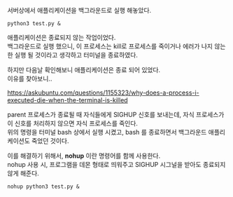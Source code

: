 서버상에서 애플리케이션을 백그라운드로 실행 해놓았다.  
```
python3 test.py &
```
애플리케이션은 종료되지 않는 작업이었다.  
백그라운드로 실행 했으니, 이 프로세스는 kill로 프로세스를 죽이거나 에러가 나지 않는 한 실행 될 것이라고 생각하고 터미널을 종료하였다.  

하지만 다음날 확인해보니 애플리케이션은 종료 되어 있었다.  
이유를 찾아보니..

https://askubuntu.com/questions/1155323/why-does-a-process-i-executed-die-when-the-terminal-is-killed  

parent 프로세스가 종료될 때 자식들에게 SIGHUP 신호를 보내는데, 자식 프로세스가 이 신호를 처리하지 않으면 자식 프로세스를 죽인다.  
위의 명령을 터미널 bash 상에서 실행 시켰고, bash 를 종료하면서 백그라운드 애플리케이션도 죽었던 것이다.  

이를 해결하기 위해서, **nohup** 이란 명령어를 함께 사용한다.  
nohup 사용 시, 프로그램을 데몬 형태로 띄워주고 SIGHUP 시그널을 받아도 종료되지 않게 해준다.
```
nohup python3 test.py &
``` 
